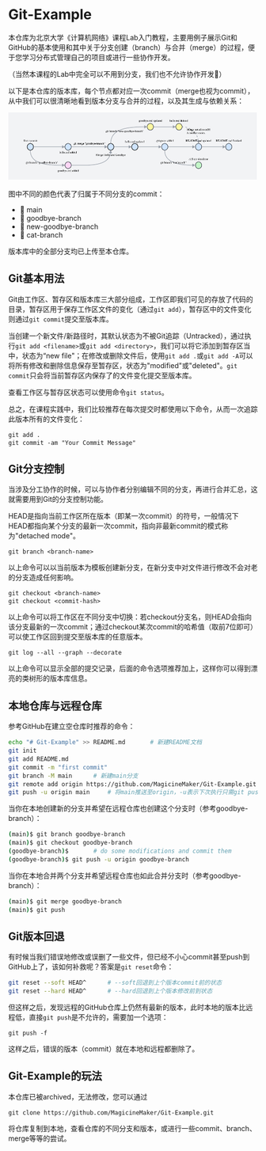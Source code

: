 # Git-Example

本仓库为北京大学《计算机网络》课程Lab入门教程，主要用例子展示Git和GitHub的基本使用和其中关于分支创建（branch）与合并（merge）的过程，便于您学习分布式管理自己的项目或进行一些协作开发。

（当然本课程的Lab中完全可以不用到分支，我们也不允许协作开发🤣）

以下是本仓库的版本库，每个节点都对应一次commit（merge也视为commit），从中我们可以很清晰地看到版本分支与合并的过程，以及其生成与依赖关系：

![versions](./versions.png)

图中不同的颜色代表了归属于不同分支的commit：
- 🩵 main
- 🩷 goodbye-branch
- 💛 new-goodbye-branch
- 💚 cat-branch

版本库中的全部分支均已上传至本仓库。

## Git基本用法

Git由工作区、暂存区和版本库三大部分组成，工作区即我们可见的存放了代码的目录，暂存区用于保存工作区文件的变化（通过`git add`），暂存区中的文件变化则通过`git commit`提交至版本库。

当创建一个新文件/新路径时，其默认状态为不被Git追踪（Untracked），通过执行`git add <filename>`或`git add <directory>`，我们可以将它添加到暂存区当中，状态为“new file"；在修改或删除文件后，使用`git add .`或`git add -A`可以将所有修改和删除信息保存至暂存区，状态为"modified"或"deleted"。`git commit`只会将当前暂存区内保存了的文件变化提交至版本库。

查看工作区与暂存区状态可以使用命令`git status`。

总之，在课程实践中，我们比较推荐在每次提交时都使用以下命令，从而一次追踪此版本所有的文件变化：

```
git add .
git commit -am "Your Commit Message"
```

## Git分支控制

当涉及分工协作的时候，可以与协作者分别编辑不同的分支，再进行合并汇总，这就需要用到Git的分支控制功能。

HEAD是指向当前工作区所在版本（即某一次commit）的符号，一般情况下HEAD都指向某个分支的最新一次commit，指向非最新commit的模式称为"detached mode"。

```
git branch <branch-name>
```

以上命令可以以当前版本为模板创建新分支，在新分支中对文件进行修改不会对老的分支造成任何影响。

```
git checkout <branch-name>
git checkout <commit-hash>
```

以上命令可以将工作区在不同分支中切换：若checkout分支名，则HEAD会指向该分支最新的一次commit；通过checkout某次commit的哈希值（取前7位即可）可以使工作区回到提交至版本库的任意版本。

```
git log --all --graph --decorate
```

以上命令可以显示全部的提交记录，后面的命令选项推荐加上，这样你可以得到漂亮的类树形的版本库信息。

## 本地仓库与远程仓库

参考GitHub在建立空仓库时推荐的命令：

```bash
echo "# Git-Example" >> README.md       # 新建README文档
git init
git add README.md
git commit -m "first commit"
git branch -M main      # 新建main分支
git remote add origin https://github.com/MagicineMaker/Git-Example.git      # 将远程仓库地址设置为origin
git push -u origin main     # 将main推送至origin，-u表示下次执行只需git push
```

当你在本地创建新的分支并希望在远程仓库也创建这个分支时（参考goodbye-branch）：

```bash
(main)$ git branch goodbye-branch
(main)$ git checkout goodbye-branch
(goodbye-branch)$       # do some modifications and commit them
(goodbye-branch)$ git push -u origin goodbye-branch
```

当你在本地合并两个分支并希望远程仓库也如此合并分支时（参考goodbye-branch）：

```bash
(main)$ git merge goodbye-branch
(main)$ git push
```

## Git版本回退

有时候当我们错误地修改或误删了一些文件，但已经不小心commit甚至push到GitHub上了，该如何补救呢？答案是`git reset`命令：

```bash
git reset --soft HEAD^      # --soft回退到上个版本commit前的状态
git reset --hard HEAD^      # --hard回退到上个版本修改前到状态
```

但这样之后，发现远程的GitHub仓库上仍然有最新的版本，此时本地的版本比远程低，直接`git push`是不允许的，需要加一个选项：

```
git push -f
```

这样之后，错误的版本（commit）就在本地和远程都删除了。

## Git-Example的玩法

本仓库已被archived，无法修改，您可以通过

```
git clone https://github.com/MagicineMaker/Git-Example.git
```

将仓库复制到本地，查看仓库的不同分支和版本，或进行一些commit、branch、merge等等的尝试。